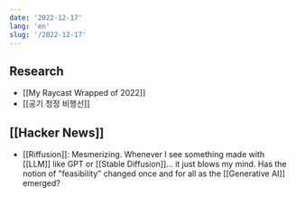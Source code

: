 ```yaml
---
date: '2022-12-17'
lang: 'en'
slug: '/2022-12-17'
---
```


## Research

- [[My Raycast Wrapped of 2022]]
- [[공기 청정 비행선]]

## [[Hacker News]]

- [[Riffusion]]: Mesmerizing. Whenever I see something made with [[LLM]] like GPT or [[Stable Diffusion]]... it just blows my mind. Has the notion of "feasibility" changed once and for all as the [[Generative AI]] emerged?
